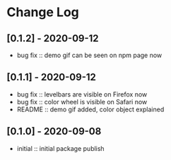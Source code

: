# Change Log

## [0.1.2] - 2020-09-12
  - bug fix :: demo gif can be seen on npm page now
  
## [0.1.1] - 2020-09-12
  - bug fix :: levelbars are visible on Firefox now
  - bug fix :: color wheel is visible on Safari now
  - README :: demo gif added, color object explained


## [0.1.0] - 2020-09-08
  - initial :: initial package publish
